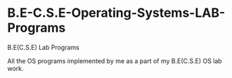 # B.E-C.S.E-Operating-Systems-LAB-Programs
B.E(C.S.E) Lab Programs

All the OS programs implemented by me as a part of my B.E(C.S.E) OS lab work.

